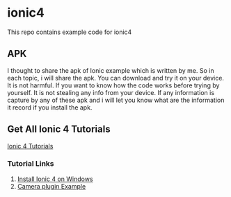 # ionic4
This repo contains example code for ionic4

## APK
I thought to share the apk of Ionic example which is written by me. So in each topic, i will share the apk. You can download and try it on your device. It is not harmful. If you want to know how the code works before trying by yourself. It is not stealing any info from your device. If any information is capture by any of these apk and i will let you know what are the information it record if you install the apk. 

## Get All Ionic 4 Tutorials

<a href="https://ampersandacademy.com/tutorials/ionic-framework-4">Ionic 4 Tutorials</a>

### Tutorial Links

1. <a href="https://ampersandacademy.com/tutorials/ionic-framework-4/install-ionic4-on-windows-10">Install Ionic 4 on Windows</a>
2. <a href="https://github.com/bharathirajatut/ionic4/tree/master/camera-example">Camera plugin Example</a>
